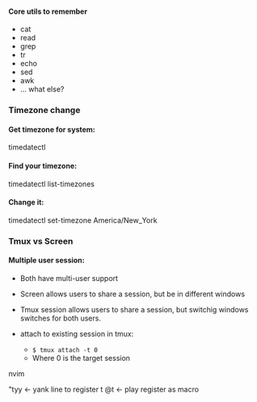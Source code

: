 




#### Core utils to remember

* cat
* read
* grep
* tr
* echo 
* sed
* awk
* ... what else?


### Timezone change
#### Get timezone for system:
timedatectl
#### Find your timezone:
timedatectl list-timezones
#### Change it:
timedatectl set-timezone America/New_York


### Tmux vs Screen
#### Multiple user session:
* Both have multi-user support
* Screen allows users to share a session, but be in different windows
* Tmux session allows users to share a session, but switchig windows switches for both users.

* attach to existing session in tmux:
    - `$ tmux attach -t 0`
    - Where 0 is the target session



nvim

"tyy <- yank line to register t
@t <- play register as macro
